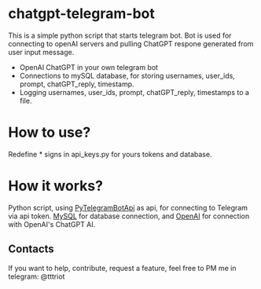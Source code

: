 # chatgpt-telegram-bot
This is a simple python script that starts telegram bot. Bot is used for connecting to openAI servers and pulling ChatGPT respone generated from user input message.
* OpenAI ChatGPT in your own telegram bot
* Connections to mySQL database, for storing usernames, user_ids, prompt, chatGPT_reply, timestamp.
* Logging usernames, user_ids, prompt, chatGPT_reply, timestamps to a file.

# How to use?
Redefine * signs in api_keys.py for yours tokens and database.

# How it works?
Python script, using [PyTelegramBotApi](https://pypi.org/project/pyTelegramBotAPI/) as api, for connecting to Telegram via api token.
[MySQL](https://pypi.org/project/mysql/) for database connection, and [OpenAI](https://pypi.org/project/openai/) for connection with OpenAI's ChatGPT AI.

## Contacts
If you want to help, contribute, request a feature, feel free to PM me in telegram: @tttriot

